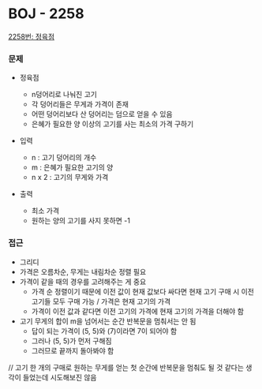# BOJ - 2258

[2258번: 정육점](https://www.acmicpc.net/problem/2258)

### 문제

- 정육점
    - n덩어리로 나눠진 고기
    - 각 덩어리들은 무게과 가격이 존재
    - 어떤 덩어리보다 산 덩어리는 덤으로 얻을 수 있음
    - 은혜가 필요한 양 이상의 고기를 사는 최소의 가격 구하기

- 입력
    - n : 고기 덩어리의 개수
    - m : 은혜가 필요한 고기의 양
    - n x 2 : 고기의 무게와 가격
    
- 출력
    - 최소 가격
    - 원하는 양의 고기를 사지 못하면 -1
    

### 접근

- 그리디
- 가격은 오름차순, 무게는 내림차순 정렬 필요
- 가격이 같을 때의 경우를 고려해주는 게 중요
    - 가격 순 정렬이기 때문에 이전 값이 현재 값보다 싸다면 현재 고기 구매 시 이전 고기들 모두 구매 가능 / 가격은 현재 고기의 가격
    - 가격이 이전 값과 같다면 이전 고기의 가격에 현재 고기의 가격을 더해야 함
- 고기 무게의 합이 m을 넘어서는 순간 반복문을 멈춰서는 안 됨
    - 답이 되는 가격이 (5, 5)와 (7)이라면 7이 되어야 함
    - 그러나 (5, 5)가 먼저 구해짐
    - 그러므로 끝까지 돌아봐야 함
    

// 고기 한 개의 구매로 원하는 무게를 얻는 첫 순간에 반복문을 멈춰도 될 것 같다는 생각이 들었는데 시도해보진 않음
